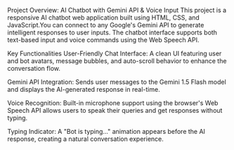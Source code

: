  Project Overview: AI Chatbot with Gemini API & Voice Input
This project is a responsive AI chatbot web application built using HTML, CSS, and JavaScript.You can connect to any Google's Gemini  API to generate intelligent responses to user inputs. 
The chatbot interface supports both text-based input and voice commands using the Web Speech API.

 Key Functionalities
User-Friendly Chat Interface:
A clean UI featuring user and bot avatars, message bubbles, and auto-scroll behavior to enhance the conversation flow.

Gemini API Integration:
Sends user messages to the Gemini 1.5 Flash model and displays the AI-generated response in real-time.

Voice Recognition:
Built-in microphone support using the browser's Web Speech API allows users to speak their queries and get responses without typing.

Typing Indicator:
A "Bot is typing..." animation appears before the AI response, creating a natural conversation experience.

